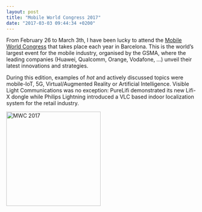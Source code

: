 ```yaml
---
layout: post
title: "Mobile World Congress 2017"
date: "2017-03-03 09:44:34 +0200"
---
```


From February 26 to March 3th, I have been lucky to attend the [Mobile World Congress](https://www.mobileworldcongress.com) that takes place each year in Barcelona. This is the world’s largest event for the mobile industry, organised by the GSMA, where the leading companies (Huawei, Qualcomm, Orange, Vodafone, ...) unveil their latest innovations and strategies.

During this edition, examples of *hot* and actively discussed topics were mobile-IoT, 5G, Virtual/Augmented Reality or Artificial Intelligence. Visible Light Communications was no exception: PureLifi demonstrated its new Lifi-X dongle while Philips Lightning introduced a VLC based indoor localization system for the retail industry.

<img src="{{ site.baseurl }}/public/mwc2017.jpg" alt="MWC 2017" style="width: 250px;"/>
